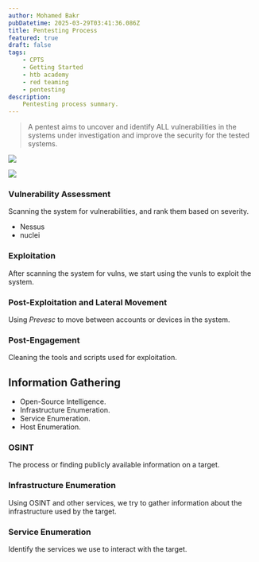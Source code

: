 ```yaml
---
author: Mohamed Bakr
pubDatetime: 2025-03-29T03:41:36.086Z
title: Pentesting Process
featured: true
draft: false
tags:
    - CPTS
    - Getting Started
    - htb academy
    - red teaming
    - pentesting
description:
    Pentesting process summary.
---
```


> A pentest aims to uncover and identify ALL vulnerabilities in the systems under investigation and improve the security for the tested systems.


![](https://i.imgur.com/Zvh6QMX.png)

![](https://i.imgur.com/tytHi35.png)

### Vulnerability Assessment
Scanning the system for vulnerabilities, and rank them based on severity.

- Nessus
- nuclei
### Exploitation
After scanning the system for vulns, we start using the vunls to exploit the system.

### Post-Exploitation and Lateral Movement
Using *Prevesc* to move between accounts or devices in the system.

### Post-Engagement
Cleaning the tools and scripts used for exploitation.


## Information Gathering
- Open-Source Intelligence.
- Infrastructure Enumeration.
- Service Enumeration.
- Host Enumeration.

### OSINT
The process or finding publicly available information on a target.

### Infrastructure Enumeration
Using OSINT and other services, we try to gather information about the infrastructure used by the target.


### Service Enumeration
Identify the services we use to interact with the target.
